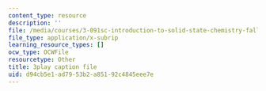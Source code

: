 ```yaml
---
content_type: resource
description: ''
file: /media/courses/3-091sc-introduction-to-solid-state-chemistry-fall-2010/d94cb5e1ad7953b2a85192c4845eee7e_yg4M2xmY4bs.vtt
file_type: application/x-subrip
learning_resource_types: []
ocw_type: OCWFile
resourcetype: Other
title: 3play caption file
uid: d94cb5e1-ad79-53b2-a851-92c4845eee7e
---
```

